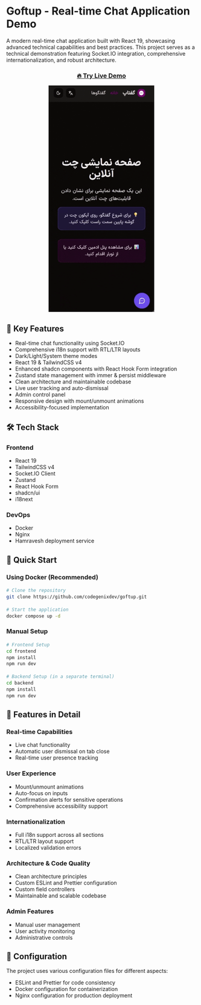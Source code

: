 # Goftup - Real-time Chat Application Demo

A modern real-time chat application built with React 19, showcasing advanced technical capabilities and best practices. This project serves as a technical demonstration featuring Socket.IO integration, comprehensive internationalization, and robust architecture.

<div align="center">

### [🔥 Try Live Demo](https://goftup.darkube.app/)

  <img src="./demo.gif" alt="Goftup Demo" width="280"/>

</div>

## 🚀 Key Features

- Real-time chat functionality using Socket.IO
- Comprehensive i18n support with RTL/LTR layouts
- Dark/Light/System theme modes
- React 19 & TailwindCSS v4
- Enhanced shadcn components with React Hook Form integration
- Zustand state management with immer & persist middleware
- Clean architecture and maintainable codebase
- Live user tracking and auto-dismissal
- Admin control panel
- Responsive design with mount/unmount animations
- Accessibility-focused implementation

## 🛠️ Tech Stack

### Frontend

- React 19
- TailwindCSS v4
- Socket.IO Client
- Zustand
- React Hook Form
- shadcn/ui
- i18next

### DevOps

- Docker
- Nginx
- Hamravesh deployment service

## 🚀 Quick Start

### Using Docker (Recommended)

```bash
# Clone the repository
git clone https://github.com/codegenixdev/goftup.git

# Start the application
docker compose up -d
```

### Manual Setup

```bash
# Frontend Setup
cd frontend
npm install
npm run dev

# Backend Setup (in a separate terminal)
cd backend
npm install
npm run dev
```

## 🌟 Features in Detail

### Real-time Capabilities

- Live chat functionality
- Automatic user dismissal on tab close
- Real-time user presence tracking

### User Experience

- Mount/unmount animations
- Auto-focus on inputs
- Confirmation alerts for sensitive operations
- Comprehensive accessibility support

### Internationalization

- Full i18n support across all sections
- RTL/LTR layout support
- Localized validation errors

### Architecture & Code Quality

- Clean architecture principles
- Custom ESLint and Prettier configuration
- Custom field controllers
- Maintainable and scalable codebase

### Admin Features

- Manual user management
- User activity monitoring
- Administrative controls

## 🔧 Configuration

The project uses various configuration files for different aspects:

- ESLint and Prettier for code consistency
- Docker configuration for containerization
- Nginx configuration for production deployment
